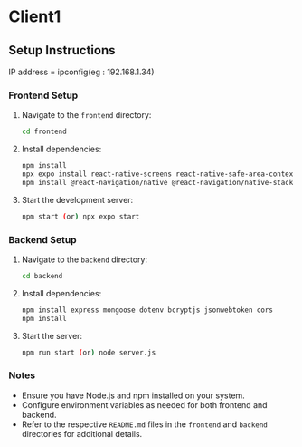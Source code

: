 # Client1

## Setup Instructions


IP address = ipconfig(eg : 192.168.1.34)
### Frontend Setup
1. Navigate to the `frontend` directory:
    ```bash
    cd frontend
    ```
2. Install dependencies:
    ```bash
    npm install
    npx expo install react-native-screens react-native-safe-area-context
    npm install @react-navigation/native @react-navigation/native-stack 
    ```
3. Start the development server:
    ```bash
    npm start (or) npx expo start
    ```

### Backend Setup
1. Navigate to the `backend` directory:
    ```bash
    cd backend
    ```
2. Install dependencies:
    ```bash
    npm install express mongoose dotenv bcryptjs jsonwebtoken cors
    npm install
    ```
3. Start the server:
    ```bash
    npm run start (or) node server.js
    ```

### Notes
- Ensure you have Node.js and npm installed on your system.
- Configure environment variables as needed for both frontend and backend.
- Refer to the respective `README.md` files in the `frontend` and `backend` directories for additional details.